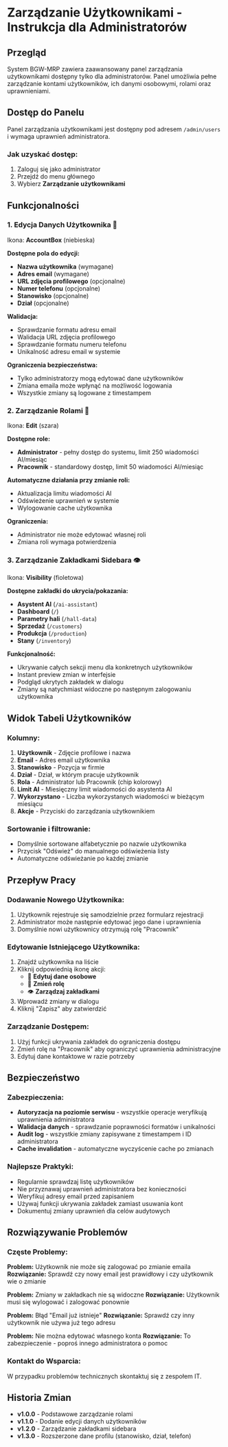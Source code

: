 # Zarządzanie Użytkownikami - Instrukcja dla Administratorów

## Przegląd

System BGW-MRP zawiera zaawansowany panel zarządzania użytkownikami dostępny tylko dla administratorów. Panel umożliwia pełne zarządzanie kontami użytkowników, ich danymi osobowymi, rolami oraz uprawnieniami.

## Dostęp do Panelu

Panel zarządzania użytkownikami jest dostępny pod adresem `/admin/users` i wymaga uprawnień administratora.

### Jak uzyskać dostęp:
1. Zaloguj się jako administrator
2. Przejdź do menu głównego
3. Wybierz **Zarządzanie użytkownikami**

## Funkcjonalności

### 1. Edycja Danych Użytkownika 👤

Ikona: **AccountBox** (niebieska)

**Dostępne pola do edycji:**
- **Nazwa użytkownika** (wymagane)
- **Adres email** (wymagane)
- **URL zdjęcia profilowego** (opcjonalne)
- **Numer telefonu** (opcjonalne)
- **Stanowisko** (opcjonalne)
- **Dział** (opcjonalne)

**Walidacja:**
- Sprawdzanie formatu adresu email
- Walidacja URL zdjęcia profilowego
- Sprawdzanie formatu numeru telefonu
- Unikalność adresu email w systemie

**Ograniczenia bezpieczeństwa:**
- Tylko administratorzy mogą edytować dane użytkowników
- Zmiana emaila może wpłynąć na możliwość logowania
- Wszystkie zmiany są logowane z timestampem

### 2. Zarządzanie Rolami 🔧

Ikona: **Edit** (szara)

**Dostępne role:**
- **Administrator** - pełny dostęp do systemu, limit 250 wiadomości AI/miesiąc
- **Pracownik** - standardowy dostęp, limit 50 wiadomości AI/miesiąc

**Automatyczne działania przy zmianie roli:**
- Aktualizacja limitu wiadomości AI
- Odświeżenie uprawnień w systemie
- Wylogowanie cache użytkownika

**Ograniczenia:**
- Administrator nie może edytować własnej roli
- Zmiana roli wymaga potwierdzenia

### 3. Zarządzanie Zakładkami Sidebara 👁️

Ikona: **Visibility** (fioletowa)

**Dostępne zakładki do ukrycia/pokazania:**
- **Asystent AI** (`/ai-assistant`)
- **Dashboard** (`/`)
- **Parametry hali** (`/hall-data`)
- **Sprzedaż** (`/customers`)
- **Produkcja** (`/production`)
- **Stany** (`/inventory`)

**Funkcjonalność:**
- Ukrywanie całych sekcji menu dla konkretnych użytkowników
- Instant preview zmian w interfejsie
- Podgląd ukrytych zakładek w dialogu
- Zmiany są natychmiast widoczne po następnym zalogowaniu użytkownika

## Widok Tabeli Użytkowników

### Kolumny:
1. **Użytkownik** - Zdjęcie profilowe i nazwa
2. **Email** - Adres email użytkownika
3. **Stanowisko** - Pozycja w firmie
4. **Dział** - Dział, w którym pracuje użytkownik
5. **Rola** - Administrator lub Pracownik (chip kolorowy)
6. **Limit AI** - Miesięczny limit wiadomości do asystenta AI
7. **Wykorzystano** - Liczba wykorzystanych wiadomości w bieżącym miesiącu
8. **Akcje** - Przyciski do zarządzania użytkownikiem

### Sortowanie i filtrowanie:
- Domyślnie sortowane alfabetycznie po nazwie użytkownika
- Przycisk "Odśwież" do manualnego odświeżenia listy
- Automatyczne odświeżanie po każdej zmianie

## Przepływ Pracy

### Dodawanie Nowego Użytkownika:
1. Użytkownik rejestruje się samodzielnie przez formularz rejestracji
2. Administrator może następnie edytować jego dane i uprawnienia
3. Domyślnie nowi użytkownicy otrzymują rolę "Pracownik"

### Edytowanie Istniejącego Użytkownika:
1. Znajdź użytkownika na liście
2. Kliknij odpowiednią ikonę akcji:
   - 👤 **Edytuj dane osobowe**
   - 🔧 **Zmień rolę**
   - 👁️ **Zarządzaj zakładkami**
3. Wprowadź zmiany w dialogu
4. Kliknij "Zapisz" aby zatwierdzić

### Zarządzanie Dostępem:
1. Użyj funkcji ukrywania zakładek do ograniczenia dostępu
2. Zmień rolę na "Pracownik" aby ograniczyć uprawnienia administracyjne
3. Edytuj dane kontaktowe w razie potrzeby

## Bezpieczeństwo

### Zabezpieczenia:
- **Autoryzacja na poziomie serwisu** - wszystkie operacje weryfikują uprawnienia administratora
- **Walidacja danych** - sprawdzanie poprawności formatów i unikalności
- **Audit log** - wszystkie zmiany zapisywane z timestampem i ID administratora
- **Cache invalidation** - automatyczne wyczyścenie cache po zmianach

### Najlepsze Praktyki:
- Regularnie sprawdzaj listę użytkowników
- Nie przyznawaj uprawnień administratora bez konieczności
- Weryfikuj adresy email przed zapisaniem
- Używaj funkcji ukrywania zakładek zamiast usuwania kont
- Dokumentuj zmiany uprawnień dla celów audytowych

## Rozwiązywanie Problemów

### Częste Problemy:

**Problem:** Użytkownik nie może się zalogować po zmianie emaila
**Rozwiązanie:** Sprawdź czy nowy email jest prawidłowy i czy użytkownik wie o zmianie

**Problem:** Zmiany w zakładkach nie są widoczne
**Rozwiązanie:** Użytkownik musi się wylogować i zalogować ponownie

**Problem:** Błąd "Email już istnieje"
**Rozwiązanie:** Sprawdź czy inny użytkownik nie używa już tego adresu

**Problem:** Nie można edytować własnego konta
**Rozwiązanie:** To zabezpieczenie - poproś innego administratora o pomoc

### Kontakt do Wsparcia:
W przypadku problemów technicznych skontaktuj się z zespołem IT.

## Historia Zmian

- **v1.0.0** - Podstawowe zarządzanie rolami
- **v1.1.0** - Dodanie edycji danych użytkowników
- **v1.2.0** - Zarządzanie zakładkami sidebara
- **v1.3.0** - Rozszerzone dane profilu (stanowisko, dział, telefon) 